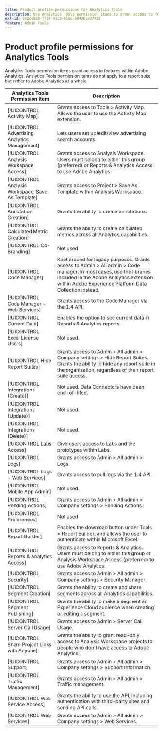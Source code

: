 ```yaml
---
title: Product profile permissions for Analytics Tools
description: Use Analytics Tools permission items to grant access to features within Adobe Analytics.
exl-id: 8c2ce50b-f75f-41c3-91ac-a0426ce27438
feature: Admin Tools
---
```

# Product profile permissions for Analytics Tools

Analytics Tools permission items grant access to features within Adobe Analytics. Analytics Tools permission items do not apply to a report suite, but rather to Adobe Analytics as a whole.

| Analytics Tools Permission Item | Description |
|----|----|
| [!UICONTROL Activity Map] | Grants access to Tools > Activity Map. Allows the user to use the Activity Map extension. |
| [!UICONTROL Advertising Analytics Management] | Lets users set up/edit/view advertising search accounts. |
| [!UICONTROL Analysis Workspace Access]| Grants access to Analysis Workspace. Users must belong to either this group (preferred) or Reports & Analytics Access to use Adobe Analytics. |
| [!UICONTROL Analysis Workspace: Save As Template] | Grants access to Project > Save As Template within Analysis Workspace. |
| [!UICONTROL Annotation Creation] | Grants the ability to create annotations. |
| [!UICONTROL Calculated Metric Creation] | Grants the ability to create calculated metrics across all Analytics capabilities. |
| [!UICONTROL Co-Branding] | Not used |
| [!UICONTROL Code Manager] | Kept around for legacy purposes. Grants access to Admin > All admin > Code manager. In most cases, use the libraries included in the Adobe Analytics extension within Adobe Experience Platform Data Collection instead. |
| [!UICONTROL Code Manager - Web Services]| Grants access to the Code Manager via the 1.4 API. |
| [!UICONTROL Current Data] | Enables the option to see current data in Reports & Analytics reports. |
| [!UICONTROL Excel License Users]| Not used. |
| [!UICONTROL Hide Report Suites] | Grants access to Admin > All admin > Company settings > Hide Report Suites. Grants the ability to hide any report suite in the organization, regardless of their report suite access. |
| [!UICONTROL Integrations (Create)]| Not used. Data Connectors have been end-of-lifed.|
| [!UICONTROL Integrations (Update)]| Not used. |
| [!UICONTROL Integrations (Delete)]| Not used. |
| [!UICONTROL Labs Access]| Give users access to Labs and the prototypes within Labs. |
| [!UICONTROL Logs] | Grants access to Admin > All admin > Logs. |
| [!UICONTROL Logs - Web Services]| Grants access to pull logs via the 1.4 API. |
| [!UICONTROL Mobile App Admin] | Not used. |
| [!UICONTROL Pending Actions]| Grants access to Admin > All admin > Company settings > Pending Actions. |
| [!UICONTROL Preferences] | Not used |
| [!UICONTROL Report Builder] | Enables the download button under Tools > Report Builder, and allows the user to authenticate within Microsoft Excel. |
| [!UICONTROL Reports & Analytics Access] | Grants access to Reports & Analytics. Users must belong to either this group or Analysis Workspace Access (preferred) to use Adobe Analytics. |
| [!UICONTROL Security] | Grants access to Admin > All admin > Company settings > Security Manager. |
| [!UICONTROL Segment Creation] | Grants the ability to create and share segments across all Analytics capabilities. |
| [!UICONTROL Segment Publishing] | Grants the ability to make a segment an Experience Cloud audience when creating or editing a segment. |
| [!UICONTROL Server Call Usage] | Grants access to Admin > Server Call Usage. |
| [!UICONTROL Share Project Links with Anyone] | Grants the ability to grant read-only access to Analysis Workspace projects to people who don't have access to Adobe Analytics. |
| [!UICONTROL Support] | Grants access to Admin > All admin > Company settings > Support Information. |
| [!UICONTROL Traffic Management] | Grants access to Admin > All admin > Traffic management. |
| [!UICONTROL Web Service Access] | Grants the ability to use the API, including authentication with third-party sites and sending API calls. |
| [!UICONTROL Web Services] | Grants access to Admin > All admin > Company settings > Web Services. |